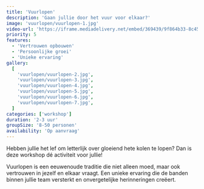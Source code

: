 ```yaml
---
title: 'Vuurlopen'
description: 'Gaan jullie door het vuur voor elkaar?'
image: 'vuurlopen/vuurlopen-1.jpg'
video-url: 'https://iframe.mediadelivery.net/embed/369439/9f864b33-8c45-4392-8e07-a720e8b500ee'
priority: 5
features:
  - 'Vertrouwen opbouwen'
  - 'Persoonlijke groei'
  - 'Unieke ervaring'
gallery:
  [
    'vuurlopen/vuurlopen-2.jpg',
    'vuurlopen/vuurlopen-3.jpg',
    'vuurlopen/vuurlopen-4.jpg',
    'vuurlopen/vuurlopen-5.jpg',
    'vuurlopen/vuurlopen-6.jpg',
    'vuurlopen/vuurlopen-7.jpg',
  ]
categories: ['workshop']
duration: '2-3 uur'
groupSize: '8-50 personen'
availability: 'Op aanvraag'
---
```


Hebben jullie het lef om letterlijk over gloeiend hete kolen te lopen? Dan is deze workshop dé activiteit voor jullie!

Vuurlopen is een eeuwenoude traditie die niet alleen moed, maar ook vertrouwen in jezelf en elkaar vraagt. Een unieke ervaring die de banden binnen jullie team versterkt en onvergetelijke herinneringen creëert.

